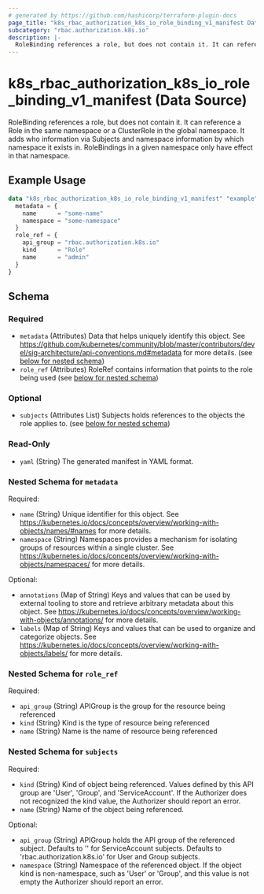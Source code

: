 ```yaml
---
# generated by https://github.com/hashicorp/terraform-plugin-docs
page_title: "k8s_rbac_authorization_k8s_io_role_binding_v1_manifest Data Source - terraform-provider-k8s"
subcategory: "rbac.authorization.k8s.io"
description: |-
  RoleBinding references a role, but does not contain it. It can reference a Role in the same namespace or a ClusterRole in the global namespace. It adds who information via Subjects and namespace information by which namespace it exists in. RoleBindings in a given namespace only have effect in that namespace.
---
```


# k8s_rbac_authorization_k8s_io_role_binding_v1_manifest (Data Source)

RoleBinding references a role, but does not contain it. It can reference a Role in the same namespace or a ClusterRole in the global namespace. It adds who information via Subjects and namespace information by which namespace it exists in. RoleBindings in a given namespace only have effect in that namespace.

## Example Usage

```terraform
data "k8s_rbac_authorization_k8s_io_role_binding_v1_manifest" "example" {
  metadata = {
    name      = "some-name"
    namespace = "some-namespace"
  }
  role_ref = {
    api_group = "rbac.authorization.k8s.io"
    kind      = "Role"
    name      = "admin"
  }
}
```

<!-- schema generated by tfplugindocs -->
## Schema

### Required

- `metadata` (Attributes) Data that helps uniquely identify this object. See https://github.com/kubernetes/community/blob/master/contributors/devel/sig-architecture/api-conventions.md#metadata for more details. (see [below for nested schema](#nestedatt--metadata))
- `role_ref` (Attributes) RoleRef contains information that points to the role being used (see [below for nested schema](#nestedatt--role_ref))

### Optional

- `subjects` (Attributes List) Subjects holds references to the objects the role applies to. (see [below for nested schema](#nestedatt--subjects))

### Read-Only

- `yaml` (String) The generated manifest in YAML format.

<a id="nestedatt--metadata"></a>
### Nested Schema for `metadata`

Required:

- `name` (String) Unique identifier for this object. See https://kubernetes.io/docs/concepts/overview/working-with-objects/names/#names for more details.
- `namespace` (String) Namespaces provides a mechanism for isolating groups of resources within a single cluster. See https://kubernetes.io/docs/concepts/overview/working-with-objects/namespaces/ for more details.

Optional:

- `annotations` (Map of String) Keys and values that can be used by external tooling to store and retrieve arbitrary metadata about this object. See https://kubernetes.io/docs/concepts/overview/working-with-objects/annotations/ for more details.
- `labels` (Map of String) Keys and values that can be used to organize and categorize objects. See https://kubernetes.io/docs/concepts/overview/working-with-objects/labels/ for more details.


<a id="nestedatt--role_ref"></a>
### Nested Schema for `role_ref`

Required:

- `api_group` (String) APIGroup is the group for the resource being referenced
- `kind` (String) Kind is the type of resource being referenced
- `name` (String) Name is the name of resource being referenced


<a id="nestedatt--subjects"></a>
### Nested Schema for `subjects`

Required:

- `kind` (String) Kind of object being referenced. Values defined by this API group are 'User', 'Group', and 'ServiceAccount'. If the Authorizer does not recognized the kind value, the Authorizer should report an error.
- `name` (String) Name of the object being referenced.

Optional:

- `api_group` (String) APIGroup holds the API group of the referenced subject. Defaults to '' for ServiceAccount subjects. Defaults to 'rbac.authorization.k8s.io' for User and Group subjects.
- `namespace` (String) Namespace of the referenced object. If the object kind is non-namespace, such as 'User' or 'Group', and this value is not empty the Authorizer should report an error.
